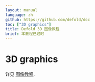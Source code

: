 ```yaml
---
layout: manual
language: zh
github: https://github.com/defold/doc
toc: ["3D graphics"]
title: Defold 3D 图像教程
brief: 本教程已过时
---
```


# 3D graphics

详见 [图像教程](/zh/manuals/graphics).